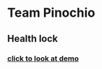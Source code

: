 # Team Pinochio

## Health lock

###	[click to look at demo](https://fierce-sands-34972.herokuapp.com/)


